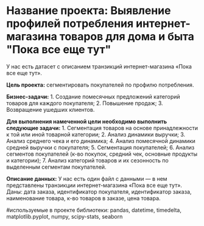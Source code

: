 # Название проекта: Выявление профилей потребления интернет-магазина товаров для дома и быта "Пока все еще тут"

У нас есть датасет с описанием транзикций интернет-магазина «Пока все еще тут».

**Цель проекта:** сегментировать покупателей по профилю потребления.

**Бизнес-задачи:** 1. Создание помесячных предложений категорий товаров для каждого покупателя; 2. Повышение продаж; 3. Возвращение ушедших клиентов.

**Для выполнения намеченной цели необходимо выполнить следующие задачи:** 1. Сегментация товаров на основе принадлежности к той или иной товарной категории; 2. Анализ динамики выручки; 3. Анализ среднего чека и его динамика; 4. Анализ помесячной динамики средней выручки с покупателя; 5. Сегментация покупателей; 6. Анализ сегментов покупателей (к-во покупок, средний чек, основные продукты и категории); 7. Анализ категорий товаров и их сезонность по выделенным сегментам покупателей.

**Описание данных:** У нас есть один файл с данными — в нем представлены транзикции интернет-магазина «Пока все еще тут». Даны: дата заказа, идентификатор покупателя, идентификатор заказа, наименование товара, к-во товаров в заказе, цена товара.

#используемые в проекте библиотеки: pandas, datetime, timedelta, matplotlib.pyplot, numpy, scipy-stats, seaborn
